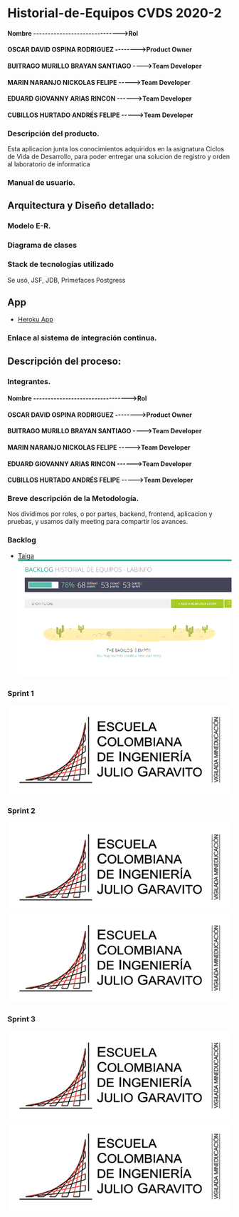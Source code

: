 # Historial-de-Equipos CVDS  2020-2


####    Nombre ------------------------------>Rol
####    OSCAR DAVID OSPINA RODRIGUEZ -------->Product Owner
####    BUITRAGO MURILLO BRAYAN SANTIAGO ---->Team Developer
####    MARIN NARANJO NICKOLAS FELIPE   ----->Team Developer
####    EDUARD GIOVANNY ARIAS RINCON   ------>Team Developer
####    CUBILLOS HURTADO ANDRÉS FELIPE  ----->Team Developer
    

### Descripción del producto.
Esta aplicacion junta los conocimientos adquiridos en la asignatura Ciclos de Vida de Desarrollo, para poder entregar una solucion de registro y orden al laboratorio de informatica

### Manual de usuario.

## Arquitectura y Diseño detallado:
### Modelo E-R.

### Diagrama de clases 

### Stack de tecnologías utilizado 
Se usó, JSF, JDB, Primefaces Postgress

## App
- [Heroku App](https://historial-equipos.herokuapp.com/)

### Enlace al sistema de integración continua.


## Descripción del proceso:
### Integrantes.
####    Nombre --------------------------------->Rol
####    OSCAR DAVID OSPINA RODRIGUEZ -------->Product Owner
####    BUITRAGO MURILLO BRAYAN SANTIAGO ---->Team Developer
####    MARIN NARANJO NICKOLAS FELIPE   ----->Team Developer
####    EDUARD GIOVANNY ARIAS RINCON   ------>Team Developer
####    CUBILLOS HURTADO ANDRÉS FELIPE  ----->Team Developer
### Breve descripción de la Metodología.
Nos dividimos por roles, o por partes, backend, frontend, aplicacion y pruebas,
y usamos daily meeting para compartir los avances.

### Backlog
- [Taiga](https://tree.taiga.io/project/mysticunios1998-historial-de-equipos-labinfo/backlog)
![](https://github.com/2020-2-PROYCVDS-Serverless/Historial-de-Equipos/blob/main/images/backlog.PNG)


### Sprint 1
![](https://github.com/DonSantiagoS/LAB2CVDS/blob/master/Imagenes/Logo.png)

### Sprint 2
![](https://github.com/DonSantiagoS/LAB2CVDS/blob/master/Imagenes/Logo.png)
![](https://github.com/DonSantiagoS/LAB2CVDS/blob/master/Imagenes/Logo.png)
### Sprint 3
![](https://github.com/DonSantiagoS/LAB2CVDS/blob/master/Imagenes/Logo.png)
![](https://github.com/DonSantiagoS/LAB2CVDS/blob/master/Imagenes/Logo.png)


